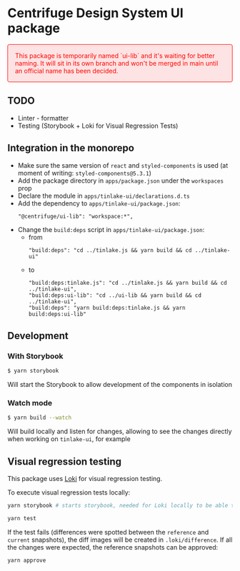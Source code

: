 # Centrifuge Design System UI package

<style>
   .red-banner {
      padding: 1rem;
      border: 1px solid red;
      border-radius: 4px;
      color: red;
      background-color: rgba(255,0,0,.1);
   }
</style>
<p class="red-banner">
This package is temporarily named `ui-lib` and it's waiting for better naming. It will sit in its own branch and won't be merged in main until an official name has been decided.
</p>

## TODO

- Linter - formatter
- Testing (Storybook + Loki for Visual Regression Tests)

## Integration in the monorepo

- Make sure the same version of `react` and `styled-components` is used (at moment of writing: `styled-components@5.3.1`)
- Add the package directory in `apps/package.json` under the `workspaces` prop
- Declare the module in `apps/tinlake-ui/declarations.d.ts`
- Add the dependency to `apps/tinlake-ui/package.json`:
  ```
  "@centrifuge/ui-lib": "workspace:*",
  ```
- Change the `build:deps` script in `apps/tinlake-ui/package.json`:
  - from
    ```
    "build:deps": "cd ../tinlake.js && yarn build && cd ../tinlake-ui"
    ```
  - to
    ```
    "build:deps:tinlake.js": "cd ../tinlake.js && yarn build && cd ../tinlake-ui",
    "build:deps:ui-lib": "cd ../ui-lib && yarn build && cd ../tinlake-ui",
    "build:deps": "yarn build:deps:tinlake.js && yarn build:deps:ui-lib"
    ```

## Development

### With Storybook

```sh
$ yarn storybook
```

Will start the Storybook to allow development of the components in isolation

### Watch mode

```sh
$ yarn build --watch
```

Will build locally and listen for changes, allowing to see the changes directly when working on `tinlake-ui`, for example

## Visual regression testing

This package uses [Loki](https://loki.js.org/) for visual regression testing.

To execute visual regression tests locally:

```sh
yarn storybook # starts storybook, needed for Loki locally to be able to operate on stories

yarn test
```

If the test fails (differences were spotted between the `reference` and `current` snapshots), the diff images will be
created in `.loki/difference`. If all the changes were expected, the reference snapshots can be approved:

```sh
yarn approve
```
